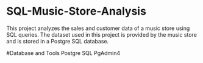 # SQL-Music-Store-Analysis
This project analyzes the sales and customer data of a music store using SQL queries. The dataset used in this project is provided by the music store and is stored in a Postgre SQL database.

#Database and Tools
Postgre SQL
PgAdmin4
